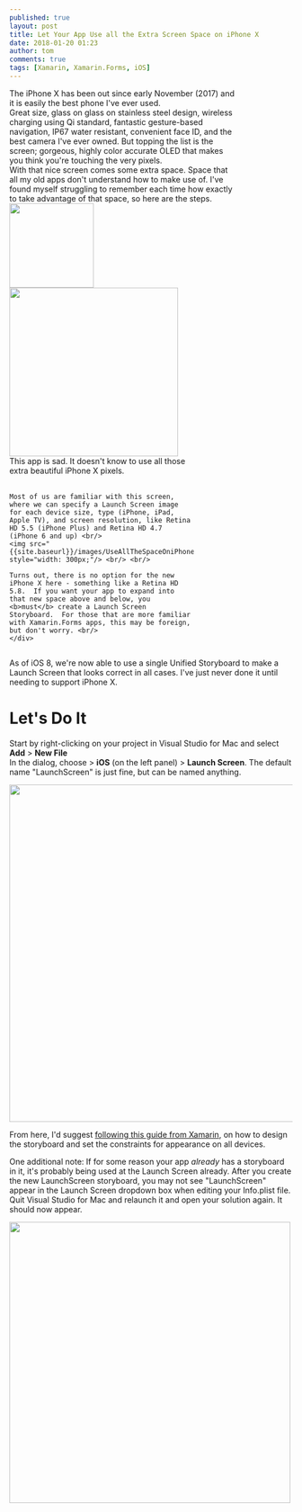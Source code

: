 ```yaml
---
published: true
layout: post
title: Let Your App Use all the Extra Screen Space on iPhone X
date: 2018-01-20 01:23
author: tom
comments: true
tags: [Xamarin, Xamarin.Forms, iOS]
---
```

<div>
    <div style="display: inline-block; width: 80%; vertical-align: top;">The iPhone X has been out since early November (2017) and it is easily the best phone I've ever used. <br/>
    Great size, glass on glass on stainless steel design, wireless charging using Qi standard, fantastic gesture-based navigation, IP67 water resistant, convenient face ID, and the best camera I've ever owned. But topping the list is the screen; gorgeous, highly color accurate OLED that makes you think you're touching the very pixels. <br/> 
    With that nice screen comes some extra space. Space that all my old apps don't understand how to make use of. I've found myself struggling to remember each time how exactly to take advantage of that space, so here are the steps.
    </div>
    <div style="display: inline-block;" align="top">
        <img src="{{site.baseurl}}/images/UseAllTheSpaceOniPhoneX/iphone-x.png" width="150" />  
    </div>
</div>


<div>
    <div style="display: inline-block;" align="top">
    <img src="{{site.baseurl}}/images/UseAllTheSpaceOniPhoneX/unusedSpace.png" style="width: 300px;"/>  
    </div>
    <div style="display: inline-block; width: 65%; vertical-align: top;">This app is sad.  It doesn't know to use all those extra beautiful iPhone X pixels. <br/> <br/>  
    
    Most of us are familiar with this screen, where we can specify a Launch Screen image for each device size, type (iPhone, iPad, Apple TV), and screen resolution, like Retina HD 5.5 (iPhone Plus) and Retina HD 4.7 (iPhone 6 and up) <br/>
    <img src="{{site.baseurl}}/images/UseAllTheSpaceOniPhoneX/launchImages.png" style="width: 300px;"/> <br/> <br/>

    Turns out, there is no option for the new iPhone X here - something like a Retina HD 5.8.  If you want your app to expand into that new space above and below, you <b>must</b> create a Launch Screen Storyboard.  For those that are more familiar with Xamarin.Forms apps, this may be foreign, but don't worry. <br/>
    </div>
</div>

As of iOS 8, we're now able to use a single Unified Storyboard to make a Launch Screen that looks correct in all cases. I've just never done it until needing to support iPhone X.  


# Let's Do It

Start by right-clicking on your project in Visual Studio for Mac and select **Add** > **New File**  
In the dialog, choose > **iOS** (on the left panel) > **Launch Screen**.  The default name "LaunchScreen" is just fine, but can be named anything.   

<img src="{{site.baseurl}}/images/UseAllTheSpaceOniPhoneX/newLaunchScreen.png" style="width: 600px;"/>  

From here, I'd suggest [following this guide from Xamarin](https://developer.xamarin.com/guides/ios/application_fundamentals/working_with_images/launch-screens/#storyboard), on how to design the storyboard and set the constraints for appearance on all devices. 

One additional note:  If for some reason your app _already_ has a storyboard in it, it's probably being used at the Launch Screen already.  After you create the new LaunchScreen storyboard, you may not see "LaunchScreen" appear in the Launch Screen dropdown box when editing your Info.plist file. Quit Visual Studio for Mac and relaunch it and open your solution again. It should now appear.  

<img src="{{site.baseurl}}/images/UseAllTheSpaceOniPhoneX/dropdown.png" style="width: 500px;"/>  
